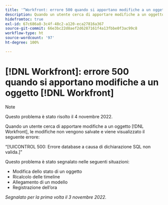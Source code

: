 ```yaml
---
title: '“Workfront: errore 500 quando si apportano modifiche a un oggetto Workfront”'
description: Quando un utente cerca di apportare modifiche a un oggetto Workfront, le modifiche non vengono salvate e viene visualizzato un errore
hidefromtoc: true
exl-id: 67c686a8-3c4f-48c2-a120-eca27816a367
source-git-commit: 66e3bc22d8aef2d6287161f4a13fbbe0f3ac99c8
workflow-type: ht
source-wordcount: '97'
ht-degree: 100%

---
```


# [!DNL Workfront]: errore 500 quando si apportano modifiche a un oggetto [!DNL Workfront]

>[!NOTE]
>
>Questo problema è stato risolto il 4 novembre 2022.

Quando un utente cerca di apportare modifiche a un oggetto [!DNL Workfront], le modifiche non vengono salvate e viene visualizzato il seguente errore:

“[!UICONTROL 500: Errore database a causa di dichiarazione SQL non valida.]”

Questo problema è stato segnalato nelle seguenti situazioni:

* Modifica dello stato di un oggetto
* Ricalcolo delle timeline
* Allegamento di un modello
* Registrazione dell’ora

_Segnalato per la prima volta il 3 novembre 2022._
